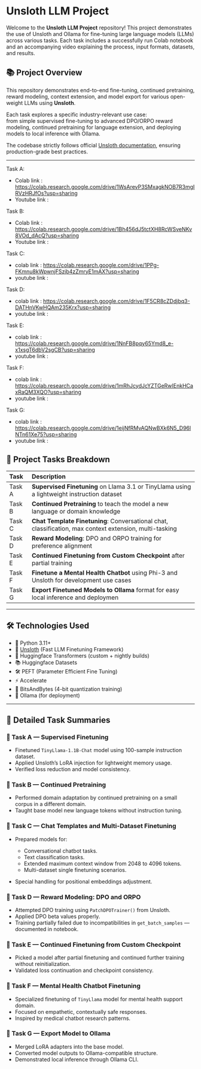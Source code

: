 # Unsloth LLM Project

Welcome to the **Unsloth LLM Project** repository! This project demonstrates the use of Unsloth and Ollama for fine-tuning large language models (LLMs) across various tasks. Each task includes a successfully run Colab notebook and an accompanying video explaining the process, input formats, datasets, and results.

## 📚 Project Overview

This repository demonstrates end-to-end fine-tuning, continued pretraining, reward modeling, context extension, and model export for various open-weight LLMs using **Unsloth**.

Each task explores a specific industry-relevant use case:  
from simple supervised fine-tuning to advanced DPO/ORPO reward modeling, continued pretraining for language extension, and deploying models to local inference with Ollama.

The codebase strictly follows official [Unsloth documentation](https://docs.unsloth.ai/), ensuring production-grade best practices.

---

Task A:
- Colab link : https://colab.research.google.com/drive/1WsArevP3SMxagkNOB7R3mgIRVzHRJfOs?usp=sharing
- Youtube link : 

Task B:
- Colab link : https://colab.research.google.com/drive/1Bh456dJ5tctXH8RcWSveNKv8VOd_dAcQ?usp=sharing
- Youtube link : 

Task C:
- colab link : https://colab.research.google.com/drive/1PPg-FKmnu8kWpwnjFSzjb4zZmryE1mAX?usp=sharing
- youtube link :

Task D:
- colab link : https://colab.research.google.com/drive/1F5CR8cZDdjbq3-DATHnVKwHQAm235Krx?usp=sharing
- youtube link :

Task E:
- colab link : https://colab.research.google.com/drive/1NnFB8pqy65Ymd8_e-x1xsgT6dbV2sgCB?usp=sharing
- youtube link :

Task F:
- colab link : https://colab.research.google.com/drive/1mRhJcydJcYZTGeRwIEnkHCaxRaQM3XQO?usp=sharing
- youtube link :

Task G:
- colab link : https://colab.research.google.com/drive/1eijNfRMvAQNwBXk6N5_D96lNTn61Xe75?usp=sharing
- youtube link : 

## 🚀 Project Tasks Breakdown

| Task | Description
|:---|:---
| Task A | **Supervised Finetuning** on Llama 3.1 or TinyLlama using a lightweight instruction dataset
| Task B | **Continued Pretraining** to teach the model a new language or domain knowledge
| Task C | **Chat Template Finetuning**: Conversational chat, classification, max context extension, multi-tasking
| Task D | **Reward Modeling**: DPO and ORPO training for preference alignment
| Task E | **Continued Finetuning from Custom Checkpoint** after partial training
| Task F | **Finetune a Mental Health Chatbot** using Phi-3 and Unsloth for development use cases
| Task G | **Export Finetuned Models to Ollama** format for easy local inference and deploymen

---

## 🛠️ Technologies Used

- 🐍 Python 3.11+
- 🦥 [Unsloth](https://unsloth.ai/) (Fast LLM Finetuning Framework)
- 🤗 Huggingface Transformers (custom + nightly builds)
- 📚 Huggingface Datasets
- 🛠️ PEFT (Parameter Efficient Fine Tuning)
- ⚡ Accelerate
- 💾 BitsAndBytes (4-bit quantization training)
- 🧠 Ollama (for deployment)

---

## 📄 Detailed Task Summaries

### 🧩 Task A — Supervised Finetuning

- Finetuned `TinyLlama-1.1B-Chat` model using 100-sample instruction dataset.
- Applied Unsloth’s LoRA injection for lightweight memory usage.
- Verified loss reduction and model consistency.

### 🧩 Task B — Continued Pretraining

- Performed domain adaptation by continued pretraining on a small corpus in a different domain.
- Taught base model new language tokens without instruction tuning.

### 🧩 Task C — Chat Templates and Multi-Dataset Finetuning

- Prepared models for:
  - Conversational chatbot tasks.
  - Text classification tasks.
  - Extended maximum context window from 2048 to 4096 tokens.
  - Multi-dataset single finetuning scenarios.

- Special handling for positional embeddings adjustment.

### 🧩 Task D — Reward Modeling: DPO and ORPO

- Attempted DPO training using `PatchDPOTrainer()` from Unsloth.
- Applied DPO beta values properly.
- Training partially failed due to incompatibilities in `get_batch_samples` — documented in notebook.

### 🧩 Task E — Continued Finetuning from Custom Checkpoint

- Picked a model after partial finetuning and continued further training without reinitialization.
- Validated loss continuation and checkpoint consistency.

### 🧩 Task F — Mental Health Chatbot Finetuning

- Specialized finetuning of `TinyLlama` model for mental health support domain.
- Focused on empathetic, contextually safe responses.
- Inspired by medical chatbot research patterns.

### 🧩 Task G — Export Model to Ollama

- Merged LoRA adapters into the base model.
- Converted model outputs to Ollama-compatible structure.
- Demonstrated local inference through Ollama CLI.
